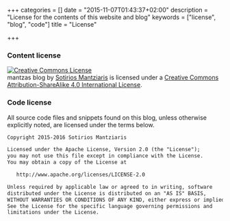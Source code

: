 +++
categories = []
date = "2015-11-07T01:43:37+02:00"
description = "License for the contents of this website and blog"
keywords = ["license", "blog", "code"]
title = "License" 

+++

### Content license

<a rel="license" href="http://creativecommons.org/licenses/by-sa/4.0/"><img alt="Creative Commons License" style="border-width:0" src="https://i.creativecommons.org/l/by-sa/4.0/88x31.png" /></a><br /><span xmlns:dct="http://purl.org/dc/terms/" property="dct:title">mantzas blog</span> by <a xmlns:cc="http://creativecommons.org/ns#" href="http://blog.mantziaris.eu" property="cc:attributionName" rel="cc:attributionURL">Sotirios Mantziaris</a> is licensed under a <a rel="license" href="http://creativecommons.org/licenses/by-sa/4.0/">Creative Commons Attribution-ShareAlike 4.0 International License</a>.


### Code license

All source code files and snippets found on this blog, unless otherwise explicitly noted, are licensed under the terms below.

``` html
Copyright 2015-2016 Sotirios Mantziaris

Licensed under the Apache License, Version 2.0 (the "License");
you may not use this file except in compliance with the License.
You may obtain a copy of the License at

   http://www.apache.org/licenses/LICENSE-2.0

Unless required by applicable law or agreed to in writing, software
distributed under the License is distributed on an "AS IS" BASIS,
WITHOUT WARRANTIES OR CONDITIONS OF ANY KIND, either express or implied.
See the License for the specific language governing permissions and
limitations under the License.
```